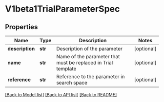 # V1beta1TrialParameterSpec

## Properties
Name | Type | Description | Notes
------------ | ------------- | ------------- | -------------
**description** | **str** | Description of the parameter | [optional] 
**name** | **str** | Name of the parameter that must be replaced in Trial template | [optional] 
**reference** | **str** | Reference to the parameter in search space | [optional] 

[[Back to Model list]](../README.md#documentation-for-models) [[Back to API list]](../README.md#documentation-for-api-endpoints) [[Back to README]](../README.md)


